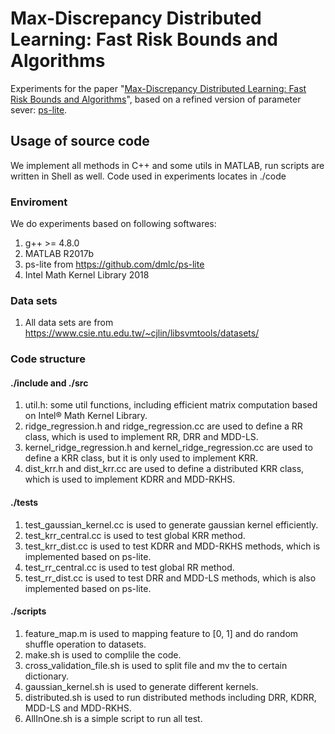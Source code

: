 # Max-Discrepancy Distributed Learning: Fast Risk Bounds and Algorithms
Experiments for the paper "[Max-Discrepancy Distributed Learning: Fast Risk Bounds and Algorithms](https://arxiv.org/abs/1902.04768)", based on a refined version of parameter sever: [ps-lite](https://github.com/dmlc/ps-lite).
## Usage of source code
We implement all methods in C++ and some utils in MATLAB, run scripts are written in Shell as well.
Code used in experiments locates in ./code
### Enviroment
We do experiments based on following softwares:
1. g++ >= 4.8.0
2. MATLAB R2017b
3. ps-lite from https://github.com/dmlc/ps-lite
4. Intel Math Kernel Library 2018
### Data sets
1. All data sets are from https://www.csie.ntu.edu.tw/~cjlin/libsvmtools/datasets/
### Code structure
#### ./include and ./src
1. util.h: some util functions, including efficient matrix computation based on Intel® Math Kernel Library.
2. ridge_regression.h and ridge_regression.cc are used to define a RR class, which is used to implement RR, DRR and MDD-LS.
3. kernel_ridge_regression.h and kernel_ridge_regression.cc are used to define a KRR class, but it is only used to implement KRR.
4. dist_krr.h and dist_krr.cc are used to define a distributed KRR class, which is used to implement KDRR and MDD-RKHS.
#### ./tests
1. test_gaussian_kernel.cc is used to generate gaussian kernel efficiently.
2. test_krr_central.cc is used to test global KRR method.
3. test_krr_dist.cc is used to test KDRR and MDD-RKHS methods, which is implemented based on ps-lite.
4. test_rr_central.cc is used to test global RR method.
5. test_rr_dist.cc is used to test DRR and MDD-LS methods, which is also implemented based on ps-lite.
#### ./scripts
1. feature_map.m is used to mapping feature to [0, 1] and do random shuffle operation to datasets.
2. make.sh is used to complile the code.
3. cross_validation_file.sh is used to split file and mv the to certain dictionary.
4. gaussian_kernel.sh is used to generate different kernels.
5. distributed.sh is used to run distributed methods including DRR, KDRR, MDD-LS and MDD-RKHS.
6. AllInOne.sh is a simple script to run all test.